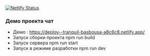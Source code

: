 [![Netlify Status](https://api.netlify.com/api/v1/badges/fed03bc9-f8da-4f84-923a-9b291e30fa46/deploy-status)](https://app.netlify.com/sites/tranquil-basbousa-a8c6c8/deploys)


### Демо проекта чат

- Демо : https://deploy--tranquil-basbousa-a8c6c8.netlify.app/
- Запуск сборки проекта npm run build
- Запуск сервера npm run start
- Запуск в режиме разработки npm run dev
